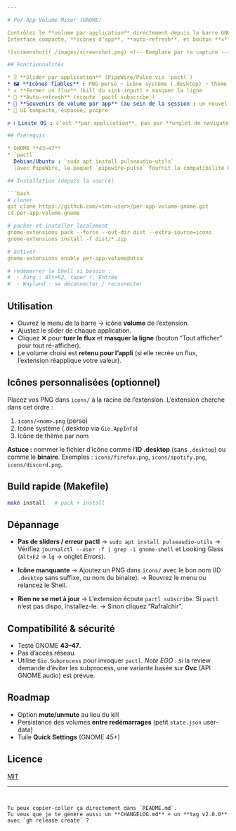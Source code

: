 ```yaml
---

# Per-App Volume Mixer (GNOME)

Contrôlez le **volume par application** directement depuis la barre GNOME.
Interface compacte, **icônes d’app**, **auto-refresh**, et bouton **✕** pour couper un flux.

![screenshot](./images/screenshot.png) <!-- Remplace par ta capture -->

## Fonctionnalités

* 🎚️ **Slider par application** (PipeWire/Pulse via `pactl`)
* 🖼️ **Icônes fiables** : PNG perso ➝ icône système (.desktop) ➝ thème
* ✕ **Fermer un flux** (kill du sink-input) + masquer la ligne
* 🔄 **Auto-refresh** (écoute `pactl subscribe`)
* 🧠 **Souvenirs de volume par app** (au sein de la session : un nouvel ID flux récupère ton réglage)
* 🧩 UI compacte, espacée, propre

> ℹ️ Limite OS : c’est **par application**, pas par **onglet de navigateur**. Pour du par-onglet, utilisez une extension navigateur.

## Prérequis

* GNOME **43–47**
* `pactl`
  Debian/Ubuntu : `sudo apt install pulseaudio-utils`
  (avec PipeWire, le paquet `pipewire-pulse` fournit la compatibilité Pulse)

## Installation (depuis la source)

```bash
# cloner
git clone https://github.com/<ton-user>/per-app-volume-gnome.git
cd per-app-volume-gnome

# packer et installer localement
gnome-extensions pack --force --out-dir dist --extra-source=icons
gnome-extensions install -f dist/*.zip

# activer
gnome-extensions enable per-app-volume@utsu

# redémarrer le Shell si besoin :
#  - Xorg : Alt+F2, taper r, Entrée
#  - Wayland : se déconnecter / reconnecter
```

## Utilisation

* Ouvrez le menu de la barre → icône **volume** de l’extension.
* Ajustez le slider de chaque application.
* Cliquez **✕** pour **tuer le flux** et **masquer la ligne** (bouton “Tout afficher” pour tout ré-afficher).
* Le volume choisi est **retenu pour l’appli** (si elle recrée un flux, l’extension réapplique votre valeur).

## Icônes personnalisées (optionnel)

Placez vos PNG dans `icons/` à la racine de l’extension.
L’extension cherche dans cet ordre :

1. `icons/<nom>.png` (perso)
2. Icône système (.desktop via `Gio.AppInfo`)
3. Icône de thème par nom

**Astuce :** nommer le fichier d’icône comme l’**ID .desktop** (sans `.desktop`) ou comme le **binaire**.
Exemples : `icons/firefox.png`, `icons/spotify.png`, `icons/discord.png`.

## Build rapide (Makefile)

```bash
make install   # pack + install
```

## Dépannage

* **Pas de sliders / erreur pactl**
  → `sudo apt install pulseaudio-utils`
  → Vérifiez `journalctl --user -f | grep -i gnome-shell` et Looking Glass (`Alt+F2` → `lg` → onglet *Errors*).

* **Icône manquante**
  → Ajoutez un PNG dans `icons/` avec le bon nom (ID `.desktop` sans suffixe, ou nom du binaire).
  → Rouvrez le menu ou relancez le Shell.

* **Rien ne se met à jour**
  → L’extension écoute `pactl subscribe`. Si `pactl` n’est pas dispo, installez-le.
  → Sinon cliquez “Rafraîchir”.

## Compatibilité & sécurité

* Testé GNOME **43–47**.
* Pas d’accès réseau.
* Utilise `Gio.Subprocess` pour invoquer `pactl`.
  *Note EGO :* si la review demande d’éviter les subprocess, une variante basée sur **Gvc** (API GNOME audio) est prévue.

## Roadmap

* Option **mute/unmute** au lieu du kill
* Persistance des volumes **entre redémarrages** (petit `state.json` user-data)
* Tuile **Quick Settings** (GNOME 45+)

## Licence

[MIT](./LICENSE)

---
```


Tu peux copier-coller ça directement dans `README.md`.
Tu veux que je te génère aussi un **CHANGELOG.md** + un **tag v2.0.0** avec `gh release create` ?
